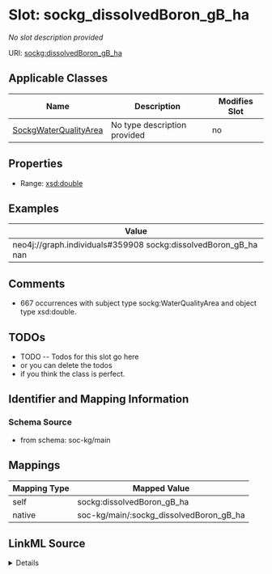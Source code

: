 

# Slot: sockg_dissolvedBoron_gB_ha


_No slot description provided_





URI: [sockg:dissolvedBoron_gB_ha](http://www.semanticweb.org/sockg/ontologies/2024/0/soil-carbon-ontology/dissolvedBoron_gB_ha)



<!-- no inheritance hierarchy -->





## Applicable Classes

| Name | Description | Modifies Slot |
| --- | --- | --- |
| [SockgWaterQualityArea](../classes/SockgWaterQualityArea.md) | No type description provided |  no  |







## Properties

* Range: [xsd:double](http://www.w3.org/2001/XMLSchema#double)






## Examples

| Value |
| --- |
| neo4j://graph.individuals#359908 sockg:dissolvedBoron_gB_ha nan |

## Comments

* 667 occurrences with subject type sockg:WaterQualityArea and object type xsd:double.

## TODOs

* TODO -- Todos for this slot go here
* or you can delete the todos
* if you think the class is perfect.

## Identifier and Mapping Information







### Schema Source


* from schema: soc-kg/main




## Mappings

| Mapping Type | Mapped Value |
| ---  | ---  |
| self | sockg:dissolvedBoron_gB_ha |
| native | soc-kg/main/:sockg_dissolvedBoron_gB_ha |




## LinkML Source

<details>
```yaml
name: sockg_dissolvedBoron_gB_ha
description: No slot description provided
todos:
- TODO -- Todos for this slot go here
- or you can delete the todos
- if you think the class is perfect.
comments:
- 667 occurrences with subject type sockg:WaterQualityArea and object type xsd:double.
examples:
- value: neo4j://graph.individuals#359908 sockg:dissolvedBoron_gB_ha nan
from_schema: soc-kg/main
rank: 1000
slot_uri: sockg:dissolvedBoron_gB_ha
alias: sockg_dissolvedBoron_gB_ha
domain_of:
- sockg_WaterQualityArea
range: double

```
</details>